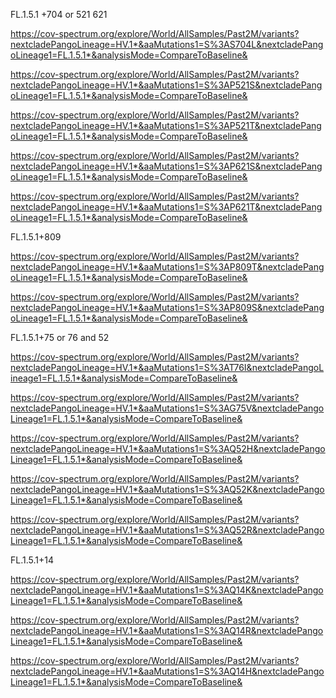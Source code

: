 


FL.1.5.1 +704 or 521 621

https://cov-spectrum.org/explore/World/AllSamples/Past2M/variants?nextcladePangoLineage=HV.1*&aaMutations1=S%3AS704L&nextcladePangoLineage1=FL.1.5.1*&analysisMode=CompareToBaseline&

https://cov-spectrum.org/explore/World/AllSamples/Past2M/variants?nextcladePangoLineage=HV.1*&aaMutations1=S%3AP521S&nextcladePangoLineage1=FL.1.5.1*&analysisMode=CompareToBaseline&

https://cov-spectrum.org/explore/World/AllSamples/Past2M/variants?nextcladePangoLineage=HV.1*&aaMutations1=S%3AP521T&nextcladePangoLineage1=FL.1.5.1*&analysisMode=CompareToBaseline&

https://cov-spectrum.org/explore/World/AllSamples/Past2M/variants?nextcladePangoLineage=HV.1*&aaMutations1=S%3AP621S&nextcladePangoLineage1=FL.1.5.1*&analysisMode=CompareToBaseline&

https://cov-spectrum.org/explore/World/AllSamples/Past2M/variants?nextcladePangoLineage=HV.1*&aaMutations1=S%3AP621T&nextcladePangoLineage1=FL.1.5.1*&analysisMode=CompareToBaseline&



FL.1.5.1+809

https://cov-spectrum.org/explore/World/AllSamples/Past2M/variants?nextcladePangoLineage=HV.1*&aaMutations1=S%3AP809T&nextcladePangoLineage1=FL.1.5.1*&analysisMode=CompareToBaseline&

https://cov-spectrum.org/explore/World/AllSamples/Past2M/variants?nextcladePangoLineage=HV.1*&aaMutations1=S%3AP809S&nextcladePangoLineage1=FL.1.5.1*&analysisMode=CompareToBaseline&



FL.1.5.1+75 or 76 and 52

https://cov-spectrum.org/explore/World/AllSamples/Past2M/variants?nextcladePangoLineage=HV.1*&aaMutations1=S%3AT76I&nextcladePangoLineage1=FL.1.5.1*&analysisMode=CompareToBaseline&

https://cov-spectrum.org/explore/World/AllSamples/Past2M/variants?nextcladePangoLineage=HV.1*&aaMutations1=S%3AG75V&nextcladePangoLineage1=FL.1.5.1*&analysisMode=CompareToBaseline&

https://cov-spectrum.org/explore/World/AllSamples/Past2M/variants?nextcladePangoLineage=HV.1*&aaMutations1=S%3AQ52H&nextcladePangoLineage1=FL.1.5.1*&analysisMode=CompareToBaseline&

https://cov-spectrum.org/explore/World/AllSamples/Past2M/variants?nextcladePangoLineage=HV.1*&aaMutations1=S%3AQ52K&nextcladePangoLineage1=FL.1.5.1*&analysisMode=CompareToBaseline&

https://cov-spectrum.org/explore/World/AllSamples/Past2M/variants?nextcladePangoLineage=HV.1*&aaMutations1=S%3AQ52R&nextcladePangoLineage1=FL.1.5.1*&analysisMode=CompareToBaseline&



FL.1.5.1+14

https://cov-spectrum.org/explore/World/AllSamples/Past2M/variants?nextcladePangoLineage=HV.1*&aaMutations1=S%3AQ14K&nextcladePangoLineage1=FL.1.5.1*&analysisMode=CompareToBaseline&

https://cov-spectrum.org/explore/World/AllSamples/Past2M/variants?nextcladePangoLineage=HV.1*&aaMutations1=S%3AQ14R&nextcladePangoLineage1=FL.1.5.1*&analysisMode=CompareToBaseline&




https://cov-spectrum.org/explore/World/AllSamples/Past2M/variants?nextcladePangoLineage=HV.1*&aaMutations1=S%3AQ14H&nextcladePangoLineage1=FL.1.5.1*&analysisMode=CompareToBaseline&


